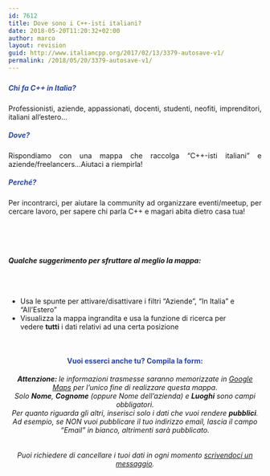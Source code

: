 ```yaml
---
id: 7612
title: Dove sono i C++-isti italiani?
date: 2018-05-20T11:20:32+02:00
author: marco
layout: revision
guid: http://www.italiancpp.org/2017/02/13/3379-autosave-v1/
permalink: /2018/05/20/3379-autosave-v1/
---
```

<h5 style="color: red; text-align: center;">
</h5>

<h5 style="text-align: justify;">
  <span style="color: #2945a4;">Chi fa C++ in Italia?</span>
</h5>

<p style="text-align: justify;">
  Professionisti, aziende, appassionati, docenti, studenti, neofiti, imprenditori, italiani all’estero&#8230;<span style="color: #ffffff;"> </span>
</p>

<h5 style="text-align: justify;">
  <span style="color: #2945a4;">Dove?</span>
</h5>

<p style="text-align: justify;">
  Rispondiamo con una mappa che raccolga &#8220;C++-isti italiani&#8221; e aziende/freelancers&#8230;Aiutaci a riempirla!
</p>

<h5 style="text-align: justify;">
  <span style="color: #2945a4;">Perché?</span>
</h5>

<p style="text-align: justify;">
  Per incontrarci, per aiutare la community ad organizzare eventi/meetup, per cercare lavoro, per sapere chi parla C++ e magari abita dietro casa tua!
</p>

<span style="color: #ffffff;"> </span>

<div>
  <p>
  </p>
</div>

<span style="color: #ffffff;"> </span>

<h5 style="text-align: left;">
  Qualche suggerimento per sfruttare al meglio la mappa:
</h5>

<h5 style="text-align: left;">
  <span style="color: #ffffff;">  </span>
</h5>

  * Usa le spunte per attivare/disattivare i filtri &#8220;Aziende&#8221;, &#8220;In Italia&#8221; e &#8220;All&#8217;Estero&#8221;
  * Visualizza la mappa ingrandita e usa la funzione di ricerca per vedere **tutti** i dati relativi ad una certa posizione

&nbsp;

<h4 style="text-align: center;">
  <span style="color: #2945a4;">Vuoi esserci anche tu? Compila la form:</span>
</h4>

<h6 style="text-align: center;">
  <strong>Attenzione: </strong>le informazioni trasmesse saranno memorizzate in <a href="http://maps.google.it" target="_blank" rel="noopener noreferrer">Google Maps</a> per l&#8217;unico fine di realizzare questa mappa.<br /> Solo <strong>Nome</strong>, <strong>Cognome</strong> (oppure Nome dell&#8217;azienda) e <strong>Luoghi</strong> sono campi obbligatori.<br /> Per quanto riguarda gli altri, inserisci solo i dati che vuoi rendere <strong>pubblici</strong>. Ad esempio, se NON vuoi pubblicare il tuo indirizzo email, lascia il campo &#8220;Email&#8221; in bianco, altrimenti sarà pubblicato.
</h6>

<h6 style="text-align: center;">
  Puoi richiedere di cancellare i tuoi dati in ogni momento <a href="http://www.italiancpp.org/chi-siamo/contattaci/" target="_blank" rel="noopener noreferrer">scrivendoci un messaggio</a>.
</h6>

<span style="color: #ffffff;"> </span>